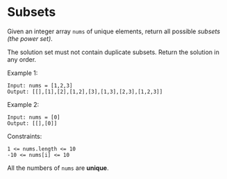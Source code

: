 # Subsets

Given an integer array ```nums``` of unique elements, return all possible 
_subsets_
_(the power set)_.

The solution set must not contain duplicate subsets. Return the solution in any order.

 

Example 1:
```
Input: nums = [1,2,3]
Output: [[],[1],[2],[1,2],[3],[1,3],[2,3],[1,2,3]]
```
Example 2:
```
Input: nums = [0]
Output: [[],[0]]
 ```

Constraints:
```
1 <= nums.length <= 10
-10 <= nums[i] <= 10
```
All the numbers of ```nums``` are **unique**.
